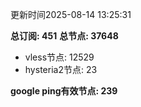 更新时间2025-08-14 13:25:31

**总订阅: 451**
**总节点: 37648**
- vless节点: 12529
- hysteria2节点: 23

**google ping有效节点: 239**
